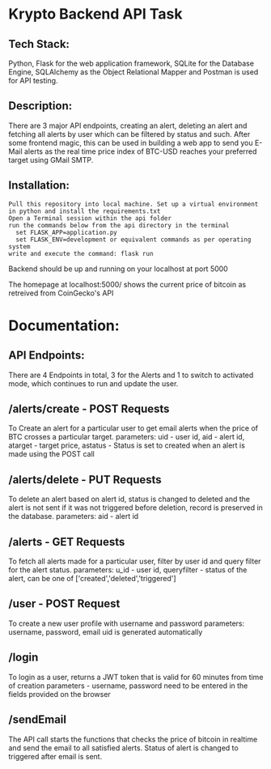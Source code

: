 # Krypto Backend API Task

## Tech Stack:
Python, Flask for the web application framework, SQLite for the Database Engine, SQLAlchemy as the Object Relational Mapper and Postman is used for API testing.

## Description:
There are 3 major API endpoints, creating an alert, deleting an alert and fetching all alerts by user which can be filtered by status and such. After some frontend magic, this can be used in building a web app to send you E-Mail alerts as the real time price index of BTC-USD reaches your preferred target using GMail SMTP.

## Installation:
    Pull this repository into local machine. Set up a virtual environment in python and install the requirements.txt
    Open a Terminal session within the api folder
    run the commands below from the api directory in the terminal 
      set FLASK_APP=application.py 
      set FLASK_ENV=development or equivalent commands as per operating system
    write and execute the command: flask run

Backend should be up and running on your localhost at port 5000

The homepage at localhost:5000/ shows the current price of bitcoin as retreived from CoinGecko's API

# Documentation:
## API Endpoints:

There are 4 Endpoints in total, 3 for the Alerts and 1 to switch to activated mode, which continues to run and update the user.

## /alerts/create - POST Requests
To Create an alert for a particular user to get email alerts when the price of BTC crosses a particular target.
parameters: uid - user id, aid - alert id, atarget - target price, astatus - Status is set to created when an alert is made using the POST call

## /alerts/delete - PUT Requests
To delete an alert based on alert id, status is changed to deleted and the alert is not sent if it was not triggered before deletion, record is preserved in the database.
parameters: aid - alert id

## /alerts - GET Requests
To fetch all alerts made for a particular user, filter by user id and query filter for the alert status.
parameters: u_id - user id, queryfilter - status of the alert, can be one of ['created','deleted','triggered']

## /user - POST Request
To create a new user profile with username and password
parameters: username, password, email
uid is generated automatically

## /login 
To login as a user, returns a JWT token that is valid for 60 minutes from time of creation
parameters - username, password need to be entered in the fields provided on the browser

## /sendEmail
The API call starts the functions that checks the price of bitcoin in realtime and send the email to all satisfied alerts. Status of alert is changed to triggered after email is sent.

  
